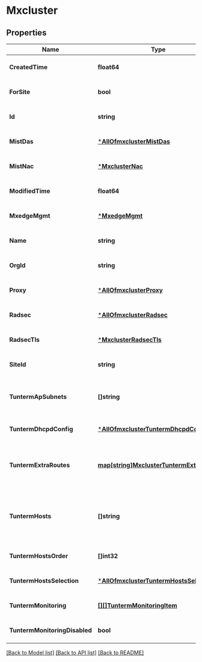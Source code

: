 # Mxcluster

## Properties
Name | Type | Description | Notes
------------ | ------------- | ------------- | -------------
**CreatedTime** | **float64** |  | [optional] [default to null]
**ForSite** | **bool** |  | [optional] [default to null]
**Id** | **string** |  | [optional] [default to null]
**MistDas** | [***AllOfmxclusterMistDas**](AllOfmxclusterMistDas.md) |  | [optional] [default to null]
**MistNac** | [***MxclusterNac**](mxcluster_nac.md) |  | [optional] [default to null]
**ModifiedTime** | **float64** |  | [optional] [default to null]
**MxedgeMgmt** | [***MxedgeMgmt**](mxedge_mgmt.md) |  | [optional] [default to null]
**Name** | **string** |  | [optional] [default to null]
**OrgId** | **string** |  | [optional] [default to null]
**Proxy** | [***AllOfmxclusterProxy**](AllOfmxclusterProxy.md) |  | [optional] [default to null]
**Radsec** | [***AllOfmxclusterRadsec**](AllOfmxclusterRadsec.md) |  | [optional] [default to null]
**RadsecTls** | [***MxclusterRadsecTls**](mxcluster_radsec_tls.md) |  | [optional] [default to null]
**SiteId** | **string** |  | [optional] [default to null]
**TuntermApSubnets** | **[]string** | list of subnets where we allow AP to establish Mist Tunnels from | [optional] [default to null]
**TuntermDhcpdConfig** | [***AllOfmxclusterTuntermDhcpdConfig**](AllOfmxclusterTuntermDhcpdConfig.md) |  | [optional] [default to null]
**TuntermExtraRoutes** | [**map[string]MxclusterTuntermExtraRoute**](mxcluster_tunterm_extra_route.md) | extra routes for Mist Tunneled VLANs. Property key is a CIDR | [optional] [default to null]
**TuntermHosts** | **[]string** | hostnames or IPs where a Mist Tunnel will use as the Peer (i.e. they are reachable from AP) | [optional] [default to null]
**TuntermHostsOrder** | **[]int32** | list of index of tunterm_hosts | [optional] [default to null]
**TuntermHostsSelection** | [***AllOfmxclusterTuntermHostsSelection**](AllOfmxclusterTuntermHostsSelection.md) |  | [optional] [default to null]
**TuntermMonitoring** | [**[][]TuntermMonitoringItem**](array.md) |  | [optional] [default to null]
**TuntermMonitoringDisabled** | **bool** |  | [optional] [default to null]

[[Back to Model list]](../README.md#documentation-for-models) [[Back to API list]](../README.md#documentation-for-api-endpoints) [[Back to README]](../README.md)

